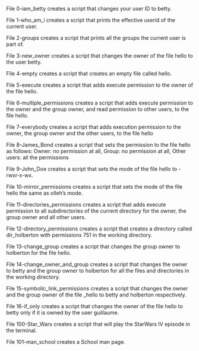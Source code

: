 File 0-iam_betty creates a script that changes your user ID to betty.

File 1-who_am_i creates a script that prints the effective userid of the current user.

File 2-groups creates a script that prints all the groups the current user is part of.

File 3-new_owner creates a script that changes the owner of the file hello to the user betty.

File 4-empty creates a script that creates an empty file called hello.

File 5-execute creates a script that adds execute permission to the owner of the file hello.

File 6-multiple_permissions creates a script that adds execute permission to the owner and the group owner, and read permission to other users, to the file hello.

File 7-everybody creates a script that adds execution permission to the owner, the group owner and the other users, to the file hello

File 8-James_Bond creates a script that sets the permission to the file hello as follows:
Owner: no permission at all, Group: no permission at all, Other users: all the permissions

File 9-John_Doe creates a script that sets the mode of the file hello to -rwxr-x-wx.

File 10-mirror_permissions creates a script that sets the mode of the file hello the same as olleh’s mode.

File 11-directories_permissions creates a script that adds execute permission to all subdirectories of the current directory for the owner, the group owner and all other users.

File 12-directory_permissions creates a script that creates a directory called dir_holberton with permissions 751 in the working directory.

File 13-change_group creates a script that changes the group owner to holberton for the file hello.

File 14-change_owner_and_group creates a script that changes the owner to betty and the group owner to holberton for all the files and directories in the working directory.

File 15-symbolic_link_permissions creates a script that changes the owner and the group owner of the file _hello to betty and holberton respectively.

File 16-if_only creates a script that changes the owner of the file hello to betty only if it is owned by the user guillaume.

File 100-Star_Wars creates a script that will play the StarWars IV episode in the terminal.

File 101-man_school creates a School man page.
